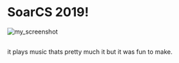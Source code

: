 # SoarCS 2019!

<!-- Note, the line below this one is what links to your screenshot, **DO NOT REMOVE** -->
![my_screenshot](garbage.jpg)

<!--
In this file, you should write a brief description of what your
project is, what you learned, and a simple screenshot of your work.

To add a screenshot, please replace `screenshot.png` with
your own screenshot.
-->

## <your-project-name>

it plays music thats pretty much it but it was fun to make.
